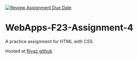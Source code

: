 [![Review Assignment Due Date](https://classroom.github.com/assets/deadline-readme-button-24ddc0f5d75046c5622901739e7c5dd533143b0c8e959d652212380cedb1ea36.svg)](https://classroom.github.com/a/4tKarLeg)
# WebApps-F23-Assignment-4
A practice assignment for HTML with CSS
 
Hosted at <a href="https://44-563-webapps-f23.github.io/44563-webapps-f23-assignment4-Riyazzie/playpart.html">Riyaz github</a>

